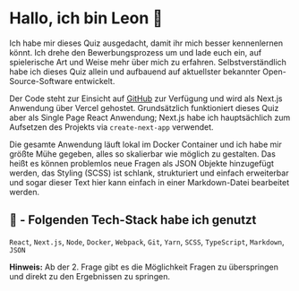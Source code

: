 # Hallo, ich bin Leon 👋

Ich habe mir dieses Quiz ausgedacht, damit ihr mich besser kennenlernen könnt. Ich drehe den Bewerbungsprozess um und lade euch ein, auf spielerische Art und Weise mehr über mich zu erfahren. Selbstverständlich habe ich dieses Quiz allein und aufbauend auf aktuellster bekannter Open-Source-Software entwickelt.

Der Code steht zur Einsicht auf [GitHub](https://github.com/leonzuendel/react-quiz) zur Verfügung und wird als Next.js Anwendung über Vercel gehostet. Grundsätzlich funktioniert dieses Quiz aber als Single Page React Anwendung; Next.js habe ich hauptsächlich zum Aufsetzen des Projekts via `create-next-app` verwendet.

Die gesamte Anwendung läuft lokal im Docker Container und ich habe mir größte Mühe gegeben, alles so skalierbar wie möglich zu gestalten. Das heißt es können problemlos neue Fragen als JSON Objekte hinzugefügt werden, das Styling (SCSS) ist schlank, strukturiert und einfach erweiterbar und sogar dieser Text hier kann einfach in einer Markdown-Datei bearbeitet werden.

## 🔧 - Folgenden Tech-Stack habe ich genutzt

`React`, `Next.js`, `Node`, `Docker`, `Webpack`, `Git`, `Yarn`, `SCSS`, `TypeScript`, `Markdown`, `JSON`

**Hinweis:** Ab der 2. Frage gibt es die Möglichkeit Fragen zu überspringen und direkt zu den Ergebnissen zu springen.
